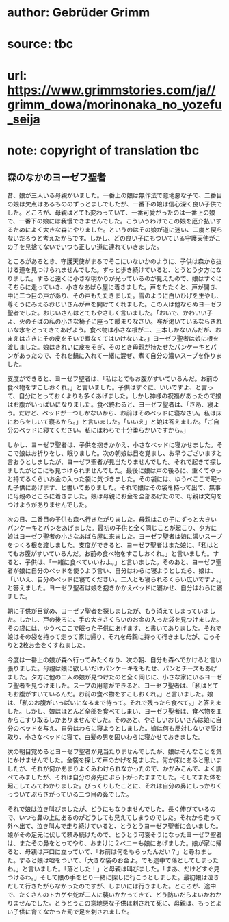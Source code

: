 # author: Gebrüder Grimm
# source: tbc
# url: https://www.grimmstories.com/ja//grimm_dowa/morinonaka_no_yozefu_seija
# note: copyright of translation tbc

## 森のなかのヨーゼフ聖者 

昔、娘が三人いる母親がいました。一番上の娘は無作法で意地悪な子で、二番目の娘は欠点はあるもののずっとましでしたが、一番下の娘は信心深く良い子供でした。ところが、母親はとても変わっていて、一番可愛がったのは一番上の娘で、一番下の娘には我慢できませんでした。こういうわけでこの娘を厄介払いするためによく大きな森にやりました。というのはその娘が道に迷い、二度と戻らないだろうと考えたからです。しかし、どの良い子にもついている守護天使がこの子を見捨てないでいつも正しい道に連れていきました。

ところがあるとき、守護天使がまるでそこにいないかのように、子供は森から抜ける道を見つけられませんでした。ずっと歩き続けていると、とうとう夕方になりました。すると遠くに小さな明かりが光っているのが見えたので、娘はすぐにそちらに走っていき、小さなあばら屋に着きました。戸をたたくと、戸が開き、中に二つ目の戸があり、その戸もたたきました。雪のように白いひげを生やし、尊そうにみえるおじいさんが戸を開けてくれました。この人は他ならぬヨーゼフ聖者でした。おじいさんはとてもやさしく言いました。「おいで、かわいい子よ、火のそばの私の小さな椅子に座って暖まりなさい。喉が渇いているならきれいな水をとってきてあげよう。食べ物は小さな根が二、三本しかないんだが、おまえはさきにその皮をそいで煮なくてはいけないよ。」ヨーゼフ聖者は娘に根を渡しました。娘はきれいに皮をそぎ、そのとき母親が持たせたパンケーキとパンがあったので、それを鍋に入れて一緒に混ぜ、煮て自分の濃いスープを作りました。

支度ができると、ヨーゼフ聖者は、「私はとてもお腹がすいているんだ。お前の食べ物をすこしおくれ。」と言いました。子供はすぐに、いいですよ、と言って、自分にとっておくよりも多くあげました。しかし神様の祝福があったので娘はお腹がいっぱいになりました。食べ終わると、ヨーゼフ聖者は、「さあ、寝よう。だけど、ベッドが一つしかないから、お前はそのベッドに寝なさい。私は床にわらをしいて寝るから。」と言いました。「いいえ」と娘は答えました。「ご自分のベッドに寝てください。私にはわらで十分柔らかいですから。」

しかし、ヨーゼフ聖者は、子供を抱きかかえ、小さなベッドに寝かせました。そこで娘はお祈りをし、眠りました。次の朝娘は目を覚まし、お早うございますと言おうとしましたが、ヨーゼフ聖者が見当たりませんでした。それで起きて探しましたがどこにも見つけられませんでした。最後に娘は戸の後ろに、重くてやっと持てるくらいお金の入った袋に気づきました。その袋には、ゆうべここで眠った子供にあげます、と書いてありました。それで娘はその袋を持って出て、無事に母親のところに着きました。娘は母親にお金を全部あげたので、母親は文句をつけようがありませんでした。

次の日、二番目の子供も森へ行きたがりました。母親はこの子にずっと大きいパンケーキとパンをあげました。最初の子供と全く同じことが起こり、夕方に娘はヨーゼフ聖者の小さなあばら屋に来ました。ヨーゼフ聖者は娘に濃いスープをつくる根を渡しました。支度ができると、ヨーゼフ聖者はまた娘に、「私はとてもお腹がすいているんだ。お前の食べ物をすこしおくれ。」と言いました。すると、子供は、「一緒に食べていいわよ。」と言いました。そのあと、ヨーゼフ聖者が娘に自分のベッドを使うよう言い、自分はわらに寝ようとしたら、娘は、「いいえ、自分のベッドに寝てください。二人とも寝られるくらい広いですよ。」と答えました。ヨーゼフ聖者は娘を抱きかかえベッドに寝かせ、自分はわらに寝ました。

朝に子供が目覚め、ヨーゼフ聖者を探しましたが、もう消えてしまっていました。しかし、戸の後ろに、手の大きさくらいのお金の入った袋を見つけました。その袋には、ゆうべここで眠った子供にあげます、と書いてありました。それで娘はその袋を持って走って家に帰り、それを母親に持って行きましたが、こっそりと2枚お金をくすねました。

今度は一番上の娘が森へ行ってみたくなり、次の朝、自分も森へでかけると言い張りました。母親は娘に欲しいだけパンケーキをもたせ、パンとチーズもあげました。夕方に他の二人の娘が見つけたのと全く同じに、小さな家にいるヨーゼフ聖者を見つけました。スープの用意ができると、ヨーゼフ聖者は、「私はとてもお腹がすいているんだ。お前の食べ物をすこしおくれ。」と言いました。娘は、「私のお腹がいっぱいになるまで待って。それで残ったら食べて。」と答えました。しかし、娘はほとんど全部を食べてしまい、ヨーゼフ聖者は、食べ物を皿からこすり取るしかありませんでした。そのあと、やさしいおじいさんは娘に自分のベッドを与え、自分はわらに寝ようとしました。娘は何も反対しないで受け取り、小さなベッドに寝て、白髪の男を固いわらに寝かせておきました。

次の朝目覚めるとヨーゼフ聖者が見当たりませんでしたが、娘はそんなことを気にかけませんでした。金袋を探して戸のかげを見ました。何か床にあると思いましたが、それが何かあまりよくみわけられなかったので、かがみこんで、よく調べてみましたが、それは自分の鼻先にぶら下がったままでした。そしてまた体を起こしてみてわかりました。びっくりしたことに、それは自分の鼻にしっかりくっついてぶらさがっている二つ目の鼻でした。

それで娘は泣き叫びましたが、どうにもなりませんでした。長く伸びているので、いつも鼻の上にあるのがどうしても見えてしまうのでした。それから走って外へ出て、泣き叫んで走り続けていると、とうとうヨーゼフ聖者に会いました。娘がその足元に伏して頼み続けたので、とうとう可哀そうになったヨーゼフ聖者は、またその鼻をとってやり、おまけに２ペニーも娘にあげました。娘が家に帰ると、母親は戸口に立っていて、「お前は何をもらったんだい？」と尋ねました。すると娘は嘘をついて、「大きな袋のお金よ。でも途中で落としてしまったわ。」と言いました。「落とした！」と母親は叫びました。「まあ、だけどすぐ見つけるわ。」そして娘の手をとり一緒に探しに行こうとしました。最初娘は泣きだして行きたがらなかったのですが、しまいには行きました。ところが、途中で、たくさんのトカゲや蛇が二人に襲いかかってきて、どう防いだらよいかわかりませんでした。とうとうこの意地悪な子供は刺されて死に、母親は、もっとよい子供に育てなかった罰で足を刺されました。
